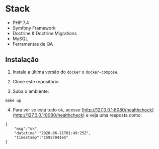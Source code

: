 # Stack

- PHP 7.4
- Symfony Framework
- Doctrine & Doctrine Migrations
- MySQL
- Ferramentas de QA

## Instalação

1. Instale a última versão do `docker` e `docker-compose`.

2. Clone este repositório.

3. Suba o ambiente:

`make up`

4. Para ver se está tudo ok, acesse [http://127.0.0.1:8080/healthcheck](http://127.0.0.1:8080/healthcheck) e veja uma resposta como:

``` 
{
    "msg":"ok",
    "datetime":"2020-06-21T01:49:25Z",
    "timestamp":"1592704165"
}
``` 
